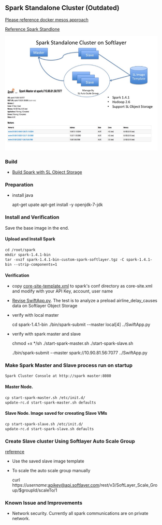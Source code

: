 ## Spark Standalone Cluster (Outdated)

[Please reference docker mesos approach](../spark-mesos/README_spark_mesos.md)

[Reference Spark Standlone](http://spark.apache.org/docs/latest/spark-standalone.html#installing-spark-standalone-to-a-cluster)

![Image of Spark Standalone](../../doc/images/spark_standalone.jpg)

### Build 

* [Build Spark with SL Object Storage](README_build_spark.md)

### Preparation

* install java

	apt-get upate
	apt-get install -y openjdk-7-jdk


### Install and Verification

Save the base image in the end.

####  Upload and Install Spark

	cd /root/spark
	mkdir spark-1.4.1-bin
	tar -xvzf spark-1.4.1-bin-custom-spark-softlayer.tgz -C spark-1.4.1-bin --strip-components=1

#### Verification

*  copy [core-site-template.xml](conf/core-site-template.xml) to spark's conf directory as core-site.xml and modify with your API Key, account, user name

* [Revise SwiftApp.py](conf/SwiftApp.py). The test is to analyze a preload airline_delay_causes data on Softlayer Object Storage

*  verify with local master

	cd spark-1.4.1-bin
	./bin/spark-submit  --master local[4]  ../SwiftApp.py

*  verify with spark master and slave

	chmod +x */sh
	./start-spark-master.sh
	./start-spark-slave.sh
	
	./bin/spark-submit  --master spark://10.90.81.56:7077  ../SwiftApp.py
	

### Make Spark Master and Slave process run on startup

	Spark Cluster Console at http://spark master:8080


####  Master Node. 

	cp start-spark-master.sh /etc/init.d/
	update-rc.d start-spark-master.sh defaults 
	
####  Slave Node. Image saved for creeating Slave VMs

	cp start-spark-slave.sh /etc/init.d/
	update-rc.d start-spark-slave.sh defaults 


### Create Slave cluster Using Softlayer Auto Scale Group

[reference](http://knowledgelayer.softlayer.com/learning/introduction-softlayer-auto-scale)

* Use the saved slave image template

* To scale the auto scale group manually

	curl https://$username:$apikey@api.softlayer.com/rest/v3/SoftLayer_Scale_Group/$groupId/scaleTo/1



### Known Issue and Improvements

* Network security. Currently all spark communications are on private network. 